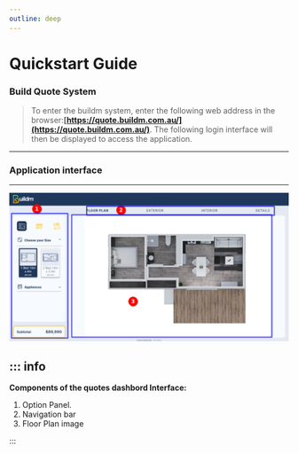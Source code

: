```yaml
---
outline: deep
---
```


# Quickstart Guide

### Build Quote System

> To enter the buildm system, enter the following web address in the browser:**[https://quote.buildm.com.au/](https://quote.buildm.com.au/)**. The following login interface will then be displayed to access the application.

---

###  Application interface

---

![Floorplan Menu](images/../public/images/quotes/floorplan/floorplain.png " Exterior Menu")


::: info <Badge type="info" text="QUOTES APP" />
---

**Components of the quotes dashbord Interface:**
  
1. Option Panel.
2. Navigation bar
3. Floor Plan image

:::